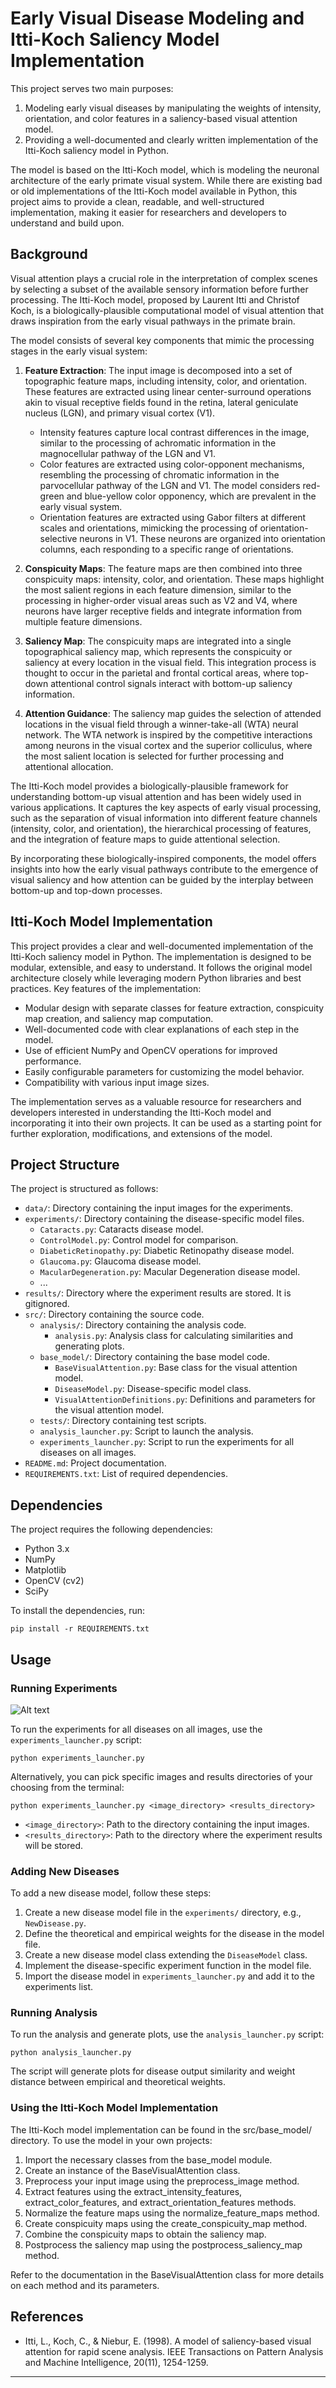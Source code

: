 # Early Visual Disease Modeling and Itti-Koch Saliency Model Implementation

This project serves two main purposes:

1. Modeling early visual diseases by manipulating the weights of intensity, orientation, and color features in a saliency-based visual attention model.
2. Providing a well-documented and clearly written implementation of the Itti-Koch saliency model in Python.

The model is based on the Itti-Koch model, which is modeling the neuronal architecture of the early primate visual system. While there are existing bad or old implementations of the Itti-Koch model available in Python, this project aims to provide a clean, readable, and well-structured implementation, making it easier for researchers and developers to understand and build upon.

## Background

Visual attention plays a crucial role in the interpretation of complex scenes by selecting a subset of the available sensory information before further processing. The Itti-Koch model, proposed by Laurent Itti and Christof Koch, is a biologically-plausible computational model of visual attention that draws inspiration from the early visual pathways in the primate brain.

The model consists of several key components that mimic the processing stages in the early visual system:

1. **Feature Extraction**: The input image is decomposed into a set of topographic feature maps, including intensity, color, and orientation. These features are extracted using linear center-surround operations akin to visual receptive fields found in the retina, lateral geniculate nucleus (LGN), and primary visual cortex (V1).

   - Intensity features capture local contrast differences in the image, similar to the processing of achromatic information in the magnocellular pathway of the LGN and V1.
   - Color features are extracted using color-opponent mechanisms, resembling the processing of chromatic information in the parvocellular pathway of the LGN and V1. The model considers red-green and blue-yellow color opponency, which are prevalent in the early visual system.
   - Orientation features are extracted using Gabor filters at different scales and orientations, mimicking the processing of orientation-selective neurons in V1. These neurons are organized into orientation columns, each responding to a specific range of orientations.

2. **Conspicuity Maps**: The feature maps are then combined into three conspicuity maps: intensity, color, and orientation. These maps highlight the most salient regions in each feature dimension, similar to the processing in higher-order visual areas such as V2 and V4, where neurons have larger receptive fields and integrate information from multiple feature dimensions.

3. **Saliency Map**: The conspicuity maps are integrated into a single topographical saliency map, which represents the conspicuity or saliency at every location in the visual field. This integration process is thought to occur in the parietal and frontal cortical areas, where top-down attentional control signals interact with bottom-up saliency information.

4. **Attention Guidance**: The saliency map guides the selection of attended locations in the visual field through a winner-take-all (WTA) neural network. The WTA network is inspired by the competitive interactions among neurons in the visual cortex and the superior colliculus, where the most salient location is selected for further processing and attentional allocation.

The Itti-Koch model provides a biologically-plausible framework for understanding bottom-up visual attention and has been widely used in various applications. It captures the key aspects of early visual processing, such as the separation of visual information into different feature channels (intensity, color, and orientation), the hierarchical processing of features, and the integration of feature maps to guide attentional selection.

By incorporating these biologically-inspired components, the model offers insights into how the early visual pathways contribute to the emergence of visual saliency and how attention can be guided by the interplay between bottom-up and top-down processes.

## Itti-Koch Model Implementation

This project provides a clear and well-documented implementation of the Itti-Koch saliency model in Python. The implementation is designed to be modular, extensible, and easy to understand. It follows the original model architecture closely while leveraging modern Python libraries and best practices.
Key features of the implementation:

- Modular design with separate classes for feature extraction, conspicuity map creation, and saliency map computation.
- Well-documented code with clear explanations of each step in the model.
- Use of efficient NumPy and OpenCV operations for improved performance.
- Easily configurable parameters for customizing the model behavior.
- Compatibility with various input image sizes.

The implementation serves as a valuable resource for researchers and developers interested in understanding the Itti-Koch model and incorporating it into their own projects. It can be used as a starting point for further exploration, modifications, and extensions of the model.

## Project Structure

The project is structured as follows:

- `data/`: Directory containing the input images for the experiments.
- `experiments/`: Directory containing the disease-specific model files.
  - `Cataracts.py`: Cataracts disease model.
  - `ControlModel.py`: Control model for comparison.
  - `DiabeticRetinopathy.py`: Diabetic Retinopathy disease model.
  - `Glaucoma.py`: Glaucoma disease model.
  - `MacularDegeneration.py`: Macular Degeneration disease model.
  - ...
- `results/`: Directory where the experiment results are stored. It is gitignored.
- `src/`: Directory containing the source code.
  - `analysis/`: Directory containing the analysis code.
    - `analysis.py`: Analysis class for calculating similarities and generating plots.
  - `base_model/`: Directory containing the base model code.
    - `BaseVisualAttention.py`: Base class for the visual attention model.
    - `DiseaseModel.py`: Disease-specific model class.
    - `VisualAttentionDefinitions.py`: Definitions and parameters for the visual attention model.
  - `tests/`: Directory containing test scripts.
  - `analysis_launcher.py`: Script to launch the analysis.
  - `experiments_launcher.py`: Script to run the experiments for all diseases on all images.
- `README.md`: Project documentation.
- `REQUIREMENTS.txt`: List of required dependencies.

## Dependencies

The project requires the following dependencies:

- Python 3.x
- NumPy
- Matplotlib
- OpenCV (cv2)
- SciPy

To install the dependencies, run:

```
pip install -r REQUIREMENTS.txt
```

## Usage

### Running Experiments

![Alt text](/flowmap.png?raw=true "Logic Flow Chart")

To run the experiments for all diseases on all images, use the `experiments_launcher.py` script:

```
python experiments_launcher.py
```

Alternatively, you can pick specific images and results directories of your choosing from the terminal:

```
python experiments_launcher.py <image_directory> <results_directory>
```

- `<image_directory>`: Path to the directory containing the input images.
- `<results_directory>`: Path to the directory where the experiment results will be stored.

### Adding New Diseases

To add a new disease model, follow these steps:

1. Create a new disease model file in the `experiments/` directory, e.g., `NewDisease.py`.
2. Define the theoretical and empirical weights for the disease in the model file.
3. Create a new disease model class extending the `DiseaseModel` class.
4. Implement the disease-specific experiment function in the model file.
5. Import the disease model in `experiments_launcher.py` and add it to the experiments list.

### Running Analysis

To run the analysis and generate plots, use the `analysis_launcher.py` script:

```
python analysis_launcher.py
```

The script will generate plots for disease output similarity and weight distance between empirical and theoretical weights.

### Using the Itti-Koch Model Implementation

The Itti-Koch model implementation can be found in the src/base_model/ directory. To use the model in your own projects:

1. Import the necessary classes from the base_model module.
2. Create an instance of the BaseVisualAttention class.
3. Preprocess your input image using the preprocess_image method.
4. Extract features using the extract_intensity_features, extract_color_features, and extract_orientation_features methods.
5. Normalize the feature maps using the normalize_feature_maps method.
6. Create conspicuity maps using the create_conspicuity_map method.
7. Combine the conspicuity maps to obtain the saliency map.
8. Postprocess the saliency map using the postprocess_saliency_map method.

Refer to the documentation in the BaseVisualAttention class for more details on each method and its parameters.

## References

- Itti, L., Koch, C., & Niebur, E. (1998). A model of saliency-based visual attention for rapid scene analysis. IEEE Transactions on Pattern Analysis and Machine Intelligence, 20(11), 1254-1259.

---
